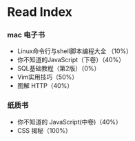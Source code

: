 # Read Index

### mac 电子书

- Linux命令行与shell脚本编程大全 （10%）
- 你不知道的JavaScript（下卷）（40%）
- SQL基础教程（第2版）（0%）
- Vim实用技巧（50%）
- 图解 HTTP（40%）

### 纸质书

- 你不知道的 JavaScript(中卷)（40%）
- CSS 揭秘（100%）
